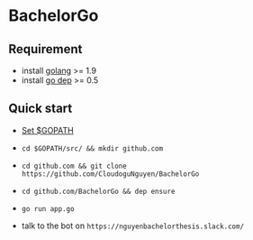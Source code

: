 # BachelorGo

## Requirement

- install [golang](https://golang.org/) >= 1.9
- install [go dep](https://github.com/golang/dep) >= 0.5

## Quick start
- [Set $GOPATH](https://github.com/golang/go/wiki/SettingGOPATH)
- `cd $GOPATH/src/ && mkdir github.com`

- `cd github.com && git clone https://github.com/CloudoguNguyen/BachelorGo`

- `cd github.com/BachelorGo && dep ensure`

- `go run app.go`

- talk to the bot on `https://nguyenbachelorthesis.slack.com/` 